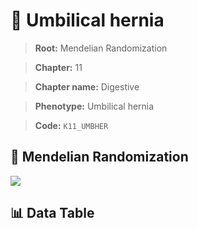 # 🧪 Umbilical hernia

> **Root:** Mendelian Randomization

> **Chapter:** 11  

> **Chapter name:** Digestive

> **Phenotype:** Umbilical hernia  

> **Code:** `K11_UMBHER`

## 🧬 Mendelian Randomization  

<img src="/MR/Figures/Forward/K11_UMBHER.png"/>

## 📊 Data Table

<CsvTableMRF src="/MR_Data/Forward/K11_UMBHER.csv"/>
